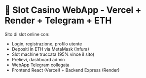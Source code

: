
# 🎰 Slot Casino WebApp - Vercel + Render + Telegram + ETH

Sito di slot online con:
- Login, registrazione, profilo utente
- Depositi in ETH via MetaMask (Infura)
- Slot machine truccata (95% vince il sito)
- Prelievi, dashboard admin
- WebApp Telegram collegata
- Frontend React (Vercel) + Backend Express (Render)
